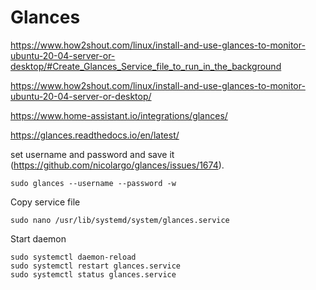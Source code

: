# Glances

https://www.how2shout.com/linux/install-and-use-glances-to-monitor-ubuntu-20-04-server-or-desktop/#Create_Glances_Service_file_to_run_in_the_background

https://www.how2shout.com/linux/install-and-use-glances-to-monitor-ubuntu-20-04-server-or-desktop/

https://www.home-assistant.io/integrations/glances/

https://glances.readthedocs.io/en/latest/

set username and password and save it (https://github.com/nicolargo/glances/issues/1674).

	sudo glances --username --password -w

Copy service file

	sudo nano /usr/lib/systemd/system/glances.service

Start daemon

	sudo systemctl daemon-reload
	sudo systemctl restart glances.service
	sudo systemctl status glances.service
